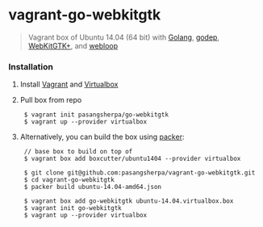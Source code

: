 # vagrant-go-webkitgtk
> Vagrant box of Ubuntu 14.04 (64 bit) with [Golang](https://golang.org/), [godep](https://godoc.org/github.com/tools/godep), [WebKitGTK+](http://webkitgtk.org/), and [webloop](https://github.com/pasangsherpa/webloop)

### Installation

1. Install [Vagrant](https://www.vagrantup.com) and [Virtualbox](https://www.virtualbox.org/wiki/Downloads)

2. Pull box from repo 

        $ vagrant init pasangsherpa/go-webkitgtk
        $ vagrant up --provider virtualbox


3. Alternatively, you can build the box using [packer](https://www.packer.io/intro/getting-started/setup.html): 
    
    	// base box to build on top of
    	$ vagrant box add boxcutter/ubuntu1404 --provider virtualbox

    	$ git clone git@github.com:pasangsherpa/vagrant-go-webkitgtk.git
        $ cd vagrant-go-webkitgtk
        $ packer build ubuntu-14.04-amd64.json

        $ vagrant box add go-webkitgtk ubuntu-14.04.virtualbox.box
        $ vagrant init go-webkitgtk
        $ vagrant up --provider virtualbox
